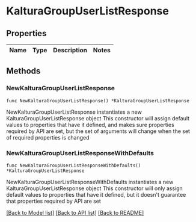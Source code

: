# KalturaGroupUserListResponse

## Properties

Name | Type | Description | Notes
------------ | ------------- | ------------- | -------------

## Methods

### NewKalturaGroupUserListResponse

`func NewKalturaGroupUserListResponse() *KalturaGroupUserListResponse`

NewKalturaGroupUserListResponse instantiates a new KalturaGroupUserListResponse object
This constructor will assign default values to properties that have it defined,
and makes sure properties required by API are set, but the set of arguments
will change when the set of required properties is changed

### NewKalturaGroupUserListResponseWithDefaults

`func NewKalturaGroupUserListResponseWithDefaults() *KalturaGroupUserListResponse`

NewKalturaGroupUserListResponseWithDefaults instantiates a new KalturaGroupUserListResponse object
This constructor will only assign default values to properties that have it defined,
but it doesn't guarantee that properties required by API are set


[[Back to Model list]](../README.md#documentation-for-models) [[Back to API list]](../README.md#documentation-for-api-endpoints) [[Back to README]](../README.md)


